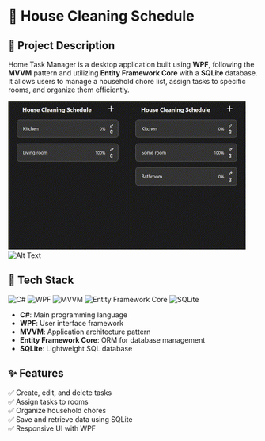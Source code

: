 # 🏡 House Cleaning Schedule

## 📌 Project Description
Home Task Manager is a desktop application built using **WPF**, following the **MVVM** pattern and utilizing **Entity Framework Core** with a **SQLite** database. It allows users to manage a household chore list, assign tasks to specific rooms, and organize them efficiently.


![Alt Text](https://github.com/MikolajMal/HouseCleaningSchedule/blob/main/Gifs/AddRoom.gif)![Alt Text](https://github.com/MikolajMal/HouseCleaningSchedule/blob/main/Gifs/EditRoom.gif)![Alt Text](https://github.com/MikolajMal/HouseCleaningSchedule/blob/main/Gifs/AddTask.gif)
## 🚀 Tech Stack
![C#](https://img.shields.io/badge/C%23-239120?style=for-the-badge&logo=csharp&logoColor=white) ![WPF](https://img.shields.io/badge/WPF-4B0082?style=for-the-badge&logo=dotnet&logoColor=white) ![MVVM](https://img.shields.io/badge/MVVM-FF7F50?style=for-the-badge) ![Entity Framework Core](https://img.shields.io/badge/EF%20Core-512BD4?style=for-the-badge&logo=dotnet&logoColor=white) ![SQLite](https://img.shields.io/badge/SQLite-003B57?style=for-the-badge&logo=sqlite&logoColor=white)  
  

- **C#**: Main programming language  
- **WPF**: User interface framework  
- **MVVM**: Application architecture pattern  
- **Entity Framework Core**: ORM for database management  
- **SQLite**: Lightweight SQL database  

## ✨ Features
✅ Create, edit, and delete tasks  
✅ Assign tasks to rooms  
✅ Organize household chores  
✅ Save and retrieve data using SQLite  
✅ Responsive UI with WPF  
